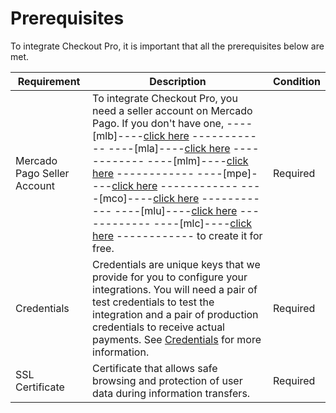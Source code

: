 # Prerequisites

To integrate Checkout Pro, it is important that all the prerequisites below are met.

| Requirement | Description | Condition |
| --- | --- | --- |
|Mercado Pago Seller Account | To integrate Checkout Pro, you need a seller account on Mercado Pago. If you don't have one, ----[mlb]----[click here](https://www.mercadopago.com.br/hub/registration/landing) ------------ ----[mla]----[click here](https://www.mercadopago.com.ar/hub/registration/landing) ------------ ----[mlm]----[click here](https://www.mercadopago.com.mx/hub/registration/landing) ------------ ----[mpe]----[click here](https://www.mercadopago.com.pe/hub/registration/landing) ------------ ----[mco]----[click here](https://www.mercadopago.com.co/hub/registration/landing) ------------ ----[mlu]----[click here](https://www.mercadopago.com.uy/hub/registration/landing) ------------ ----[mlc]----[click here](https://www.mercadopago.com.cl/hub/registration/landing) ------------ to create it for free. | Required |
| Credentials | Credentials are unique keys that we provide for you to configure your integrations. You will need a pair of test credentials to test the integration and a pair of production credentials to receive actual payments. See [Credentials](/developers/en/docs/checkout-pro/additional-content/your-integrations/credentials) for more information. | Required |
| SSL Certificate | Certificate that allows safe browsing and protection of user data during information transfers. | Required |